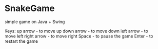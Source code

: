 # SnakeGame
 simple game on Java + Swing

Keys:
up arrow - to move up
down arrow - to move down
left arrow - to move left
right arrow - to move right
Space - to pause the game
Enter - to restart the game
